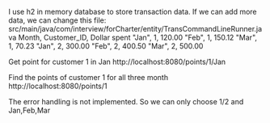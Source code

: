 I use h2 in memory database to store transaction data.
If we can add more data, we can change this file:
src/main/java/com/interview/forCharter/entity/TransCommandLineRunner.java
Month, Customer_ID, Dollar spent
"Jan", 1, 120.00
"Feb", 1, 150.12
"Mar", 1, 70.23
"Jan", 2, 300.00
"Feb", 2, 400.50
"Mar", 2, 500.00


Get point for customer 1 in Jan
http://localhost:8080/points/1/Jan


Find the points of customer 1 for all three month
http://localhost:8080/points/1

The error handling is not implemented. So we can only choose 1/2 and Jan,Feb,Mar
